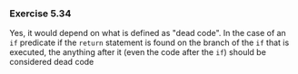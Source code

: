 ### Exercise 5.34
Yes, it would depend on what is defined as "dead code". In the case of an `if` predicate if the `return` statement is found on the branch of the `if` that is executed, the anything after it (even the code after the `if`) should be considered dead code
